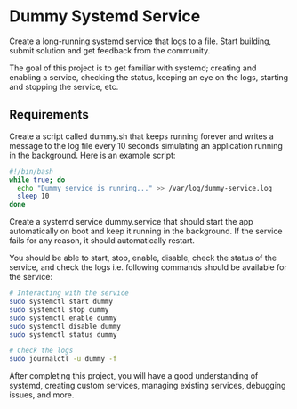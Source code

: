 #  Dummy Systemd Service
Create a long-running systemd service that logs to a file.
Start building, submit solution and get feedback from the community.

The goal of this project is to get familiar with systemd; creating and enabling a service, checking the status, keeping an eye on the logs, starting and stopping the service, etc.

## Requirements

Create a script called dummy.sh that keeps running forever and writes a message to the log file every 10 seconds simulating an application running in the background. Here is an example script:

```bash
#!/bin/bash
while true; do
  echo "Dummy service is running..." >> /var/log/dummy-service.log
  sleep 10
done
```

Create a systemd service dummy.service that should start the app automatically on boot and keep it running in the background. If the service fails for any reason, it should automatically restart.

You should be able to start, stop, enable, disable, check the status of the service, and check the logs i.e. following commands should be available for the service:

```bash
# Interacting with the service
sudo systemctl start dummy
sudo systemctl stop dummy
sudo systemctl enable dummy
sudo systemctl disable dummy
sudo systemctl status dummy
```

```bash
# Check the logs
sudo journalctl -u dummy -f
```
After completing this project, you will have a good understanding of systemd, creating custom services, managing existing services, debugging issues, and more.